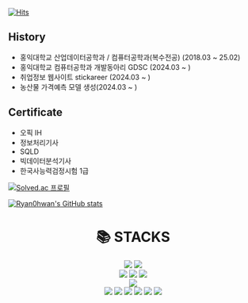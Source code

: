 [![Hits](https://hits.seeyoufarm.com/api/count/incr/badge.svg?url=https%3A%2F%2Fgithub.com%2Fgjbae1212%2Fhit-counter)](https://hits.seeyoufarm.com)

## History
* 홍익대학교 산업데이터공학과 / 컴퓨터공학과(복수전공) (2018.03 ~ 25.02)
* 홍익대학교 컴퓨터공학과 개발동아리 GDSC (2024.03 ~ )
* 취업정보 웹사이트 stickareer (2024.03 ~ )
* 농산물 가격예측 모델 생성(2024.03 ~ )

## Certificate
* 오픽 IH
* 정보처리기사
* SQLD
* 빅데이터분석기사
* 한국사능력검정시험 1급

[![Solved.ac 프로필](http://mazassumnida.wtf/api/generate_badge?boj=namu3864)](https://solved.ac/namu3864)

[![Ryan0hwan's GitHub stats](https://github-readme-stats.vercel.app/api?username=Ryan0hwan&show_icons=true)](https://github-readme-streak-stats.herokuapp.com/?user=Ryan0hwan&theme=highcontrast&hide_border=true)

<div align=center><h1>📚 STACKS</h1></div>

<div align=center> 
  <img src="https://img.shields.io/badge/java-007396?style=for-the-badge&logo=java&logoColor=white"> 
  <img src="https://img.shields.io/badge/python-3776AB?style=for-the-badge&logo=python&logoColor=white"> 
  <br>

  <img src="https://img.shields.io/badge/html5-E34F26?style=for-the-badge&logo=html5&logoColor=white"> 
  <img src="https://img.shields.io/badge/css-1572B6?style=for-the-badge&logo=css3&logoColor=white"> 
  <img src="https://img.shields.io/badge/javascript-F7DF1E?style=for-the-badge&logo=javascript&logoColor=black">
  <br>

  <img src="https://img.shields.io/badge/mysql-4479A1?style=for-the-badge&logo=mysql&logoColor=white">
  <br>
  
  <img src="https://img.shields.io/badge/react-61DAFB?style=for-the-badge&logo=react&logoColor=black">
  <img src="https://img.shields.io/badge/spring-6DB33F?style=for-the-badge&logo=spring&logoColor=white"> 
  <img src="https://img.shields.io/badge/linux-FCC624?style=for-the-badge&logo=linux&logoColor=black"> 
  <img src="https://img.shields.io/badge/amazonaws-232F3E?style=for-the-badge&logo=amazonaws&logoColor=white"> 
  <img src="https://img.shields.io/badge/github-181717?style=for-the-badge&logo=github&logoColor=white">
  <img src="https://img.shields.io/badge/git-F05032?style=for-the-badge&logo=git&logoColor=white">
    <br>
</div>
